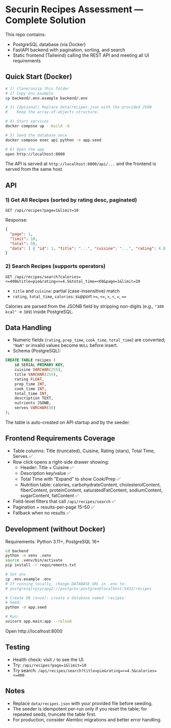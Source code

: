 # Securin Recipes Assessment — Complete Solution

This repo contains:
- PostgreSQL database (via Docker)
- FastAPI backend with pagination, sorting, and search
- Static frontend (Tailwind) calling the REST API and meeting all UI requirements

## Quick Start (Docker)

```bash
# 1) Clone/unzip this folder
# 2) Copy env example
cp backend/.env.example backend/.env

# 3) (Optional) Replace data/recipes.json with the provided JSON
#    Keep the array-of-objects structure.

# 4) Start services
docker compose up --build -d

# 5) Seed the database once
docker compose exec api python -m app.seed

# 6) Open the app
open http://localhost:8000
```

The API is served at `http://localhost:8000/api/...` and the frontend is served from the same host.

## API

### 1) Get All Recipes (sorted by rating desc, paginated)
`GET /api/recipes?page=1&limit=10`

Response:
```json
{
  "page": 1,
  "limit": 10,
  "total": 50,
  "data": [ { "id": 1, "title": "...", "cuisine": "...", "rating": 4.8, ... } ]
}
```

### 2) Search Recipes (supports operators)
`GET /api/recipes/search?calories=<=400&title=pie&rating=>=4.5&total_time=<60&page=1&limit=20`

- `title` and `cuisine`: partial (case-insensitive) match
- `rating`, `total_time`, `calories`: support `>=`, `<=`, `>`, `<`, `=`, `==`

Calories are parsed from the JSONB field by stripping non-digits (e.g., `"389 kcal"` → `389`) inside PostgreSQL.

## Data Handling

- Numeric fields (`rating`, `prep_time`, `cook_time`, `total_time`) are converted; `"NaN"` or invalid values become `NULL` before insert.
- Schema (PostgreSQL):

```sql
CREATE TABLE recipes (
    id SERIAL PRIMARY KEY,
    cuisine VARCHAR(255),
    title VARCHAR(255),
    rating FLOAT,
    prep_time INT,
    cook_time INT,
    total_time INT,
    description TEXT,
    nutrients JSONB,
    serves VARCHAR(50)
);
```

The table is auto-created on API startup and by the seeder.

## Frontend Requirements Coverage

- Table columns: Title (truncated), Cuisine, Rating (stars), Total Time, Serves ✅
- Row click opens a right-side drawer showing:
  - Header: Title + Cuisine ✅
  - Description key/value ✅
  - Total Time with "Expand" to show Cook/Prep ✅
  - Nutrition table: calories, carbohydrateContent, cholesterolContent, fiberContent, proteinContent, saturatedFatContent, sodiumContent, sugarContent, fatContent ✅
- Field-level filters that call `/api/recipes/search` ✅
- Pagination + results-per-page 15–50 ✅
- Fallback when no results ✅

## Development (without Docker)

Requirements: Python 3.11+, PostgreSQL 16+

```bash
cd backend
python -m venv .venv
source .venv/bin/activate
pip install -r requirements.txt

# Set env
cp .env.example .env
# If running locally, change DATABASE_URL in .env to:
# postgresql+psycopg2://postgres:postgres@localhost:5432/recipes

# Create DB (once): create a database named 'recipes'
# Seed:
python -m app.seed

# Run:
uvicorn app.main:app --reload
```

Open http://localhost:8000

## Testing

- Health check: visit `/` to see the UI.
- Try: `/api/recipes?page=1&limit=10`
- Try search: `/api/recipes/search?title=pie&rating=>=4.5&calories=<=400`

## Notes

- Replace `data/recipes.json` with your provided file before seeding.
- The seeder is idempotent per-run only if you reset the table; for repeated seeds, truncate the table first.
- For production, consider Alembic migrations and better error handling.
